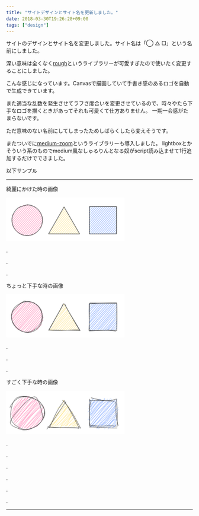 ```yaml
---
title: "サイトデザインとサイト名を更新しました。"
date: 2018-03-30T19:26:28+09:00
tags: ["design"]
---
```


サイトのデザインとサイト名を変更しました。サイト名は「◯ △ □」という名前にしました。

深い意味は全くなく[rough](https://github.com/pshihn/rough)というライブラリーが可愛すぎたので使いたく変更することにしました。

<div><canvas class="logo" width="320" height="100"></div>

こんな感じになっています。Canvasで描画していて手書き感のあるロゴを自動で生成できています。

また適当な乱数を発生させてラフさ度合いを変更させているので、時々やたら下手なロゴを描くときがあってそれも可愛くて仕方ありません。
一期一会感がたまらないです。

ただ意味のない名前にしてしまったためしばらくしたら変えそうです。

またついでに[medium-zoom](https://github.com/francoischalifour/medium-zoom)というライブラリーも導入しました。
lightboxとかそういう系のものでmedium風なしゅるりんとなる奴がscript読み込ませて1行追加するだけでできました。

以下サンプル

---

綺麗にかけた時の画像

<img src="/img/posts/logo-r0.png" style="width: 320px">

.

.

.

ちょっと下手な時の画像

<img src="/img/posts/logo-r1.png" style="width: 320px">

.

.

.

すごく下手な時の画像

<img src="/img/posts/logo-r2.png" style="width: 320px">

.

.

.

.

.

.

---
